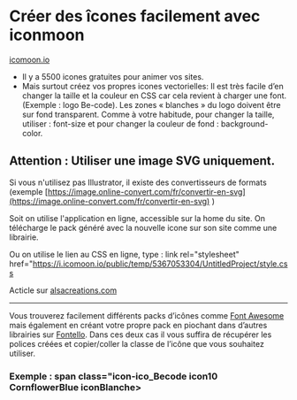 # Créer des îcones facilement avec iconmoon

[icomoon.io](icomoon.io)
 * Il y a 5500 icones gratuites pour animer vos sites.
 * Mais surtout créez vos propres icones vectorielles: Il est très facile d’en changer la taille et la couleur en CSS car cela revient à charger une font. (Exemple : logo Be-code). Les zones « blanches » du logo doivent être sur fond transparent.
 Comme à votre habitude, pour changer la taille, utiliser : font-size et pour changer la couleur de fond : background-color.


## Attention : Utiliser une image SVG uniquement.
Si vous n'utilisez pas Illustrator, il existe des convertisseurs de formats (exemple [https://image.online-convert.com/fr/convertir-en-svg](https://image.online-convert.com/fr/convertir-en-svg) )

Soit on utilise l'application en ligne, accessible sur la home du site.
On télécharge le pack généré avec la nouvelle icone sur son site comme une librairie.

Ou on utilise le lien au CSS en ligne, type : link rel="stylesheet" href="https://i.icomoon.io/public/temp/5367053304/UntitledProject/style.css



Acticle sur [alsacreations.com](https://www.alsacreations.com/tuto/lire/1547-police-font-icone-vectorielle-webdesign.html)

---------------------------------------------------------------------------------

Vous trouverez facilement différents packs d’icônes comme [Font Awesome](http://fontawesome.io/) mais également en créant votre propre pack en piochant dans d’autres librairies sur [Fontello](http://fontello.com/). Dans ces deux cas il vous suffira de récupérer les polices créées et copier/coller la classe de l’icône que vous souhaitez utiliser.

### Exemple : span class="icon-ico_Becode icon10 CornflowerBlue iconBlanche>
